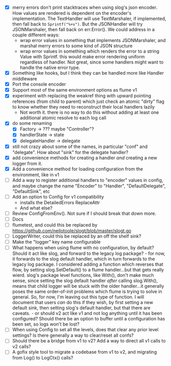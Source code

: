 - [x] merry errors don't print stacktraces when using slog's json encoder.  How values are rendered is dependent on 
  the encoder's implementation.  The TextHandler will use TextMarshaler, if implemented, then fall back to 
  `Sprintf("%+v")`.  But the JSONHandler will try JSONMarshaler, then fall back on err.Error().  We could address 
  in a couple different ways:
  - wrap error values in something that implements JSONMarshaler, and marshal merry errors to some kind of JSON
    structure
  - wrap error values in something which renders the error to a string Value with Sprintf.  this would make error 
    rendering uniform regardless of handler.  Not great, since some handlers might want to handle the native error type.
- [x] Something like hooks, but I think they can be handled more like Handler middleware
- [x] Port the console encoder
- [x] Support most of the same environment options as flume v1
- [x] experiment with replacing the weakref thing with upward pointing references (from child to parent) which just check an atomic "dirty" flag to know whether they need to reconstruct their local handlers lazily
  - Not worth it.  there is no way to do this without adding at least one additional atomic resolve to each log call
- [x] do some renaming
  - [x] Factory -> ??? maybe "Controller"?
  - [x] handlerState -> state
  - [x] delegateHandler -> delegate
- [x] still not crazy about some of the names, in particular "conf" and "delegate".  How about "sink" for the delegate handler?
- [x] add convenience methods for creating a handler *and* creating a new logger from it.
- [x] Add a convenience method for loading configuration from the environment, like in v1
- [ ] Add a way to register additional handlers to "encoder" values in config, and maybe change the name "Encoder" to "Handler", "DefaultDelegate", "DefaultSink", etc
- [ ] Add an option to Config for v1 compatibility
  - installs the DetailedErrors ReplaceAttr
  - And what else?
- [ ] Review ConfigFromEnv().  Not sure if I should break that down more.
- [ ] Docs
- [ ] flumetest, and could this be replaced by https://github.com/neilotoole/slogt/blob/master/slogt.go
- [ ] LoggerWriter, could this be replaced by an off the shelf sink?
- [ ] Make the "logger" key name configurable
- [ ] What happens when using flume with no configuration, by default?  Should it act like slog, and forward to the legacy log package?
      - for now, it forwards to the slog default handler, which in turn forwards to the legacy log package.  I considered adding
        a function which reverses that flow, by setting slog.SetDefault() to a flume handler...but that gets really wierd.  slog's
        package level functions, like With(), don't make much sense, since setting the slog default handler *after* calling
        slog.With(), means that child logger will be stuck with the older handler...it generally poses the same order-of-init problems
        which flume is trying to solve in general.  So, for now, I'm leaving out this type of function.  I will document that users
        *can* do this if they wish, by first setting a new default sink, then setting slog's default handler, but that there are caveats.
      - or should v2 act like v1 and not log anything until it has been configured?  Should there be an option to buffer until a configuration
        has been set, so logs won't be lost?
- [ ] When using Config to set all the levels, does that clear any prior level settings?  Is there generally a way to clear/reset
      all confs?
- [ ] Should there be a bridge from v1 to v2?  Add a way to direct all v1 calls to v2 calls?
- [ ] A gofix style tool to migrate a codebase from v1 to v2, and migrating from Log() to LogCtx() calls?